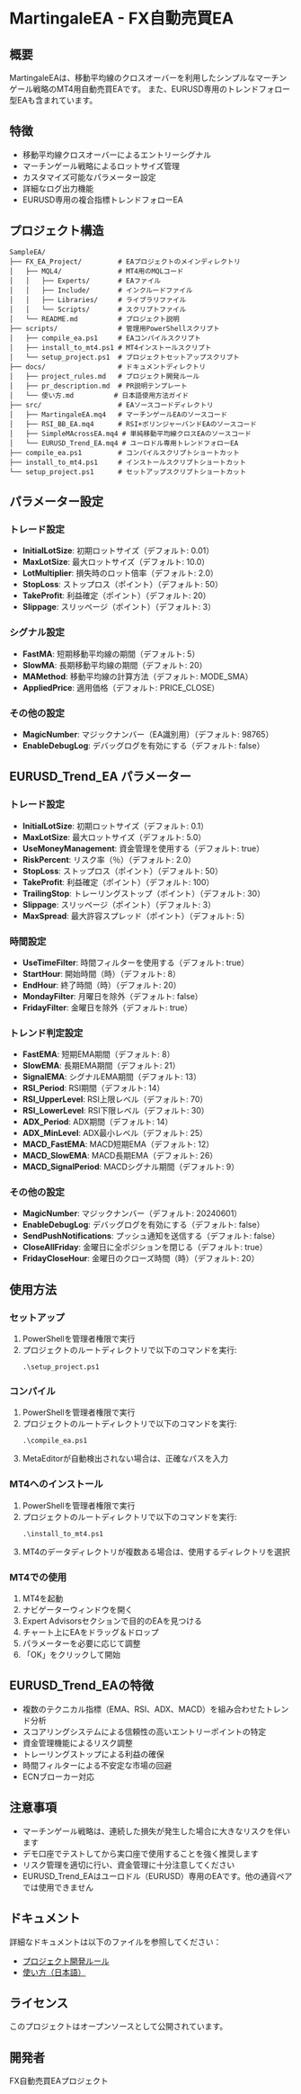 # MartingaleEA - FX自動売買EA

## 概要
MartingaleEAは、移動平均線のクロスオーバーを利用したシンプルなマーチンゲール戦略のMT4用自動売買EAです。
また、EURUSD専用のトレンドフォロー型EAも含まれています。

## 特徴
- 移動平均線クロスオーバーによるエントリーシグナル
- マーチンゲール戦略によるロットサイズ管理
- カスタマイズ可能なパラメーター設定
- 詳細なログ出力機能
- EURUSD専用の複合指標トレンドフォローEA

## プロジェクト構造
```
SampleEA/
├── FX_EA_Project/         # EAプロジェクトのメインディレクトリ
│   ├── MQL4/              # MT4用のMQLコード
│   │   ├── Experts/       # EAファイル
│   │   ├── Include/       # インクルードファイル
│   │   ├── Libraries/     # ライブラリファイル
│   │   └── Scripts/       # スクリプトファイル
│   └── README.md          # プロジェクト説明
├── scripts/               # 管理用PowerShellスクリプト
│   ├── compile_ea.ps1     # EAコンパイルスクリプト
│   ├── install_to_mt4.ps1 # MT4インストールスクリプト
│   └── setup_project.ps1  # プロジェクトセットアップスクリプト
├── docs/                  # ドキュメントディレクトリ
│   ├── project_rules.md   # プロジェクト開発ルール
│   ├── pr_description.md  # PR説明テンプレート
│   └── 使い方.md          # 日本語使用方法ガイド
├── src/                   # EAソースコードディレクトリ
│   ├── MartingaleEA.mq4   # マーチンゲールEAのソースコード
│   ├── RSI_BB_EA.mq4      # RSI+ボリンジャーバンドEAのソースコード
│   ├── SimpleMAcrossEA.mq4 # 単純移動平均線クロスEAのソースコード
│   └── EURUSD_Trend_EA.mq4 # ユーロドル専用トレンドフォローEA
├── compile_ea.ps1         # コンパイルスクリプトショートカット
├── install_to_mt4.ps1     # インストールスクリプトショートカット
└── setup_project.ps1      # セットアップスクリプトショートカット
```

## パラメーター設定

### トレード設定
- **InitialLotSize**: 初期ロットサイズ（デフォルト: 0.01）
- **MaxLotSize**: 最大ロットサイズ（デフォルト: 10.0）
- **LotMultiplier**: 損失時のロット倍率（デフォルト: 2.0）
- **StopLoss**: ストップロス（ポイント）（デフォルト: 50）
- **TakeProfit**: 利益確定（ポイント）（デフォルト: 20）
- **Slippage**: スリッページ（ポイント）（デフォルト: 3）

### シグナル設定
- **FastMA**: 短期移動平均線の期間（デフォルト: 5）
- **SlowMA**: 長期移動平均線の期間（デフォルト: 20）
- **MAMethod**: 移動平均線の計算方法（デフォルト: MODE_SMA）
- **AppliedPrice**: 適用価格（デフォルト: PRICE_CLOSE）

### その他の設定
- **MagicNumber**: マジックナンバー（EA識別用）（デフォルト: 98765）
- **EnableDebugLog**: デバッグログを有効にする（デフォルト: false）

## EURUSD_Trend_EA パラメーター

### トレード設定
- **InitialLotSize**: 初期ロットサイズ（デフォルト: 0.1）
- **MaxLotSize**: 最大ロットサイズ（デフォルト: 5.0）
- **UseMoneyManagement**: 資金管理を使用する（デフォルト: true）
- **RiskPercent**: リスク率（％）（デフォルト: 2.0）
- **StopLoss**: ストップロス（ポイント）（デフォルト: 50）
- **TakeProfit**: 利益確定（ポイント）（デフォルト: 100）
- **TrailingStop**: トレーリングストップ（ポイント）（デフォルト: 30）
- **Slippage**: スリッページ（ポイント）（デフォルト: 3）
- **MaxSpread**: 最大許容スプレッド（ポイント）（デフォルト: 5）

### 時間設定
- **UseTimeFilter**: 時間フィルターを使用する（デフォルト: true）
- **StartHour**: 開始時間（時）（デフォルト: 8）
- **EndHour**: 終了時間（時）（デフォルト: 20）
- **MondayFilter**: 月曜日を除外（デフォルト: false）
- **FridayFilter**: 金曜日を除外（デフォルト: true）

### トレンド判定設定
- **FastEMA**: 短期EMA期間（デフォルト: 8）
- **SlowEMA**: 長期EMA期間（デフォルト: 21）
- **SignalEMA**: シグナルEMA期間（デフォルト: 13）
- **RSI_Period**: RSI期間（デフォルト: 14）
- **RSI_UpperLevel**: RSI上限レベル（デフォルト: 70）
- **RSI_LowerLevel**: RSI下限レベル（デフォルト: 30）
- **ADX_Period**: ADX期間（デフォルト: 14）
- **ADX_MinLevel**: ADX最小レベル（デフォルト: 25）
- **MACD_FastEMA**: MACD短期EMA（デフォルト: 12）
- **MACD_SlowEMA**: MACD長期EMA（デフォルト: 26）
- **MACD_SignalPeriod**: MACDシグナル期間（デフォルト: 9）

### その他の設定
- **MagicNumber**: マジックナンバー（デフォルト: 20240601）
- **EnableDebugLog**: デバッグログを有効にする（デフォルト: false）
- **SendPushNotifications**: プッシュ通知を送信する（デフォルト: false）
- **CloseAllFriday**: 金曜日に全ポジションを閉じる（デフォルト: true）
- **FridayCloseHour**: 金曜日のクローズ時間（時）（デフォルト: 20）

## 使用方法

### セットアップ
1. PowerShellを管理者権限で実行
2. プロジェクトのルートディレクトリで以下のコマンドを実行:
   ```
   .\setup_project.ps1
   ```

### コンパイル
1. PowerShellを管理者権限で実行
2. プロジェクトのルートディレクトリで以下のコマンドを実行:
   ```
   .\compile_ea.ps1
   ```
3. MetaEditorが自動検出されない場合は、正確なパスを入力

### MT4へのインストール
1. PowerShellを管理者権限で実行
2. プロジェクトのルートディレクトリで以下のコマンドを実行:
   ```
   .\install_to_mt4.ps1
   ```
3. MT4のデータディレクトリが複数ある場合は、使用するディレクトリを選択

### MT4での使用
1. MT4を起動
2. ナビゲーターウィンドウを開く
3. Expert Advisorsセクションで目的のEAを見つける
4. チャート上にEAをドラッグ＆ドロップ
5. パラメーターを必要に応じて調整
6. 「OK」をクリックして開始

## EURUSD_Trend_EAの特徴
- 複数のテクニカル指標（EMA、RSI、ADX、MACD）を組み合わせたトレンド分析
- スコアリングシステムによる信頼性の高いエントリーポイントの特定
- 資金管理機能によるリスク調整
- トレーリングストップによる利益の確保
- 時間フィルターによる不安定な市場の回避
- ECNブローカー対応

## 注意事項
- マーチンゲール戦略は、連続した損失が発生した場合に大きなリスクを伴います
- デモ口座でテストしてから実口座で使用することを強く推奨します
- リスク管理を適切に行い、資金管理に十分注意してください
- EURUSD_Trend_EAはユーロドル（EURUSD）専用のEAです。他の通貨ペアでは使用できません

## ドキュメント
詳細なドキュメントは以下のファイルを参照してください：
- [プロジェクト開発ルール](docs/project_rules.md)
- [使い方（日本語）](docs/使い方.md)

## ライセンス
このプロジェクトはオープンソースとして公開されています。

## 開発者
FX自動売買EAプロジェクト
